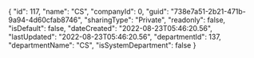 {
  "id": 117,
  "name": "CS",
  "companyId": 0,
  "guid": "738e7a51-2b21-471b-9a94-4d60cfab8746",
  "sharingType": "Private",
  "readonly": false,
  "isDefault": false,
  "dateCreated": "2022-08-23T05:46:20.56",
  "lastUpdated": "2022-08-23T05:46:20.56",
  "departmentId": 137,
  "departmentName": "CS",
  "isSystemDepartment": false
}